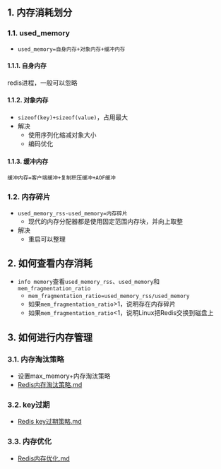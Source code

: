 
## 1. 内存消耗划分
### 1.1. used_memory
- `used_memory=自身内存+对象内存+缓冲内存`
#### 1.1.1. 自身内存
redis进程，一般可以忽略
#### 1.1.2. 对象内存
- `sizeof(key)+sizeof(value)`，占用最大
- 解决
    - 使用序列化缩减对象大小
    - 编码优化
#### 1.1.3. 缓冲内存
`缓冲内存=客户端缓冲+复制积压缓冲+AOF缓冲`
### 1.2. 内存碎片
- `used_memory_rss-used_memory=内存碎片`
    - 现代的内存分配器都是使用固定范围内存块，并向上取整
- 解决
    - 重启可以整理
## 2. 如何查看内存消耗
- `info memory`查看`used_memory_rss`、`used_memory`和`mem_fragmentation_ratio`
    - `mem_fragmentation_ratio=used_memory_rss/used_memory`
    - 如果`mem_fragmentation_ratio`>1，说明存在内存碎片
    - 如果`mem_fragmentation_ratio`<1，说明Linux把Redis交换到磁盘上
## 3. 如何进行内存管理

### 3.1. 内存淘汰策略
- 设置max_memory+内存淘汰策略
- [Redis内存淘汰策略.md](Redis内存淘汰策略.md)

### 3.2. key过期
- [Redis key过期策略.md](Redis%20key过期策略.md)

### 3.3. 内存优化
- [Redis内存优化.md](Redis内存优化.md)